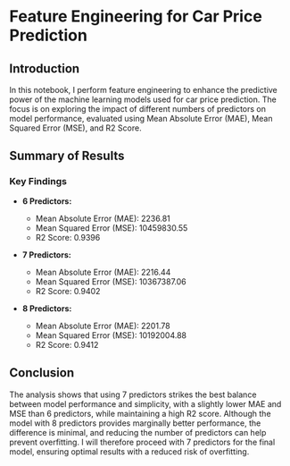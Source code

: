 # Feature Engineering for Car Price Prediction

## Introduction

In this notebook, I perform feature engineering to enhance the predictive power of the machine learning models used for car price prediction. The focus is on exploring the impact of different numbers of predictors on model performance, evaluated using Mean Absolute Error (MAE), Mean Squared Error (MSE), and R2 Score.

## Summary of Results

### Key Findings

- **6 Predictors:**
  - Mean Absolute Error (MAE): 2236.81
  - Mean Squared Error (MSE): 10459830.55
  - R2 Score: 0.9396

- **7 Predictors:**
  - Mean Absolute Error (MAE): 2216.44
  - Mean Squared Error (MSE): 10367387.06
  - R2 Score: 0.9402

- **8 Predictors:**
  - Mean Absolute Error (MAE): 2201.78
  - Mean Squared Error (MSE): 10192004.88
  - R2 Score: 0.9412

## Conclusion

The analysis shows that using 7 predictors strikes the best balance between model performance and simplicity, with a slightly lower MAE and MSE than 6 predictors, while maintaining a high R2 score. Although the model with 8 predictors provides marginally better performance, the difference is minimal, and reducing the number of predictors can help prevent overfitting. I will therefore proceed with 7 predictors for the final model, ensuring optimal results with a reduced risk of overfitting.

